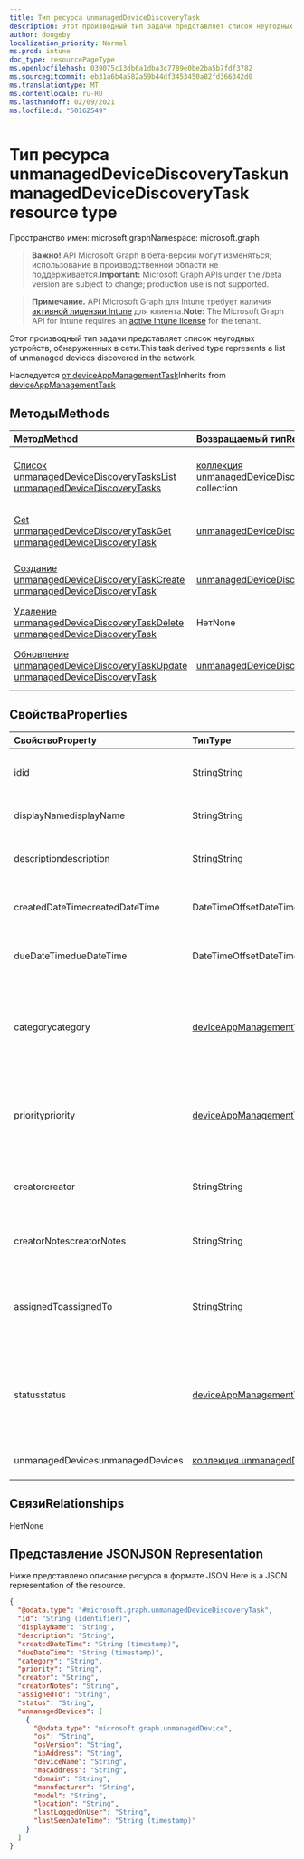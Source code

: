 ```yaml
---
title: Тип ресурса unmanagedDeviceDiscoveryTask
description: Этот производный тип задачи представляет список неугодных устройств, обнаруженных в сети.
author: dougeby
localization_priority: Normal
ms.prod: intune
doc_type: resourcePageType
ms.openlocfilehash: 039075c13db6a1dba3c7789e0be2ba5b7fdf3782
ms.sourcegitcommit: eb31a6b4a582a59b44df3453450a82fd366342d0
ms.translationtype: MT
ms.contentlocale: ru-RU
ms.lasthandoff: 02/09/2021
ms.locfileid: "50162549"
---
```

# <a name="unmanageddevicediscoverytask-resource-type"></a><span data-ttu-id="f1bfa-103">Тип ресурса unmanagedDeviceDiscoveryTask</span><span class="sxs-lookup"><span data-stu-id="f1bfa-103">unmanagedDeviceDiscoveryTask resource type</span></span>

<span data-ttu-id="f1bfa-104">Пространство имен: microsoft.graph</span><span class="sxs-lookup"><span data-stu-id="f1bfa-104">Namespace: microsoft.graph</span></span>

> <span data-ttu-id="f1bfa-105">**Важно!** API Microsoft Graph в бета-версии могут изменяться; использование в производственной области не поддерживается.</span><span class="sxs-lookup"><span data-stu-id="f1bfa-105">**Important:** Microsoft Graph APIs under the /beta version are subject to change; production use is not supported.</span></span>

> <span data-ttu-id="f1bfa-106">**Примечание.** API Microsoft Graph для Intune требует наличия [активной лицензии Intune](https://go.microsoft.com/fwlink/?linkid=839381) для клиента.</span><span class="sxs-lookup"><span data-stu-id="f1bfa-106">**Note:** The Microsoft Graph API for Intune requires an [active Intune license](https://go.microsoft.com/fwlink/?linkid=839381) for the tenant.</span></span>

<span data-ttu-id="f1bfa-107">Этот производный тип задачи представляет список неугодных устройств, обнаруженных в сети.</span><span class="sxs-lookup"><span data-stu-id="f1bfa-107">This task derived type represents a list of unmanaged devices discovered in the network.</span></span>


<span data-ttu-id="f1bfa-108">Наследуется [от deviceAppManagementTask](../resources/intune-partnerintegration-deviceappmanagementtask.md)</span><span class="sxs-lookup"><span data-stu-id="f1bfa-108">Inherits from [deviceAppManagementTask](../resources/intune-partnerintegration-deviceappmanagementtask.md)</span></span>

## <a name="methods"></a><span data-ttu-id="f1bfa-109">Методы</span><span class="sxs-lookup"><span data-stu-id="f1bfa-109">Methods</span></span>
|<span data-ttu-id="f1bfa-110">Метод</span><span class="sxs-lookup"><span data-stu-id="f1bfa-110">Method</span></span>|<span data-ttu-id="f1bfa-111">Возвращаемый тип</span><span class="sxs-lookup"><span data-stu-id="f1bfa-111">Return Type</span></span>|<span data-ttu-id="f1bfa-112">Описание</span><span class="sxs-lookup"><span data-stu-id="f1bfa-112">Description</span></span>|
|:---|:---|:---|
|[<span data-ttu-id="f1bfa-113">Список unmanagedDeviceDiscoveryTasks</span><span class="sxs-lookup"><span data-stu-id="f1bfa-113">List unmanagedDeviceDiscoveryTasks</span></span>](../api/intune-partnerintegration-unmanageddevicediscoverytask-list.md)|<span data-ttu-id="f1bfa-114">[коллекция unmanagedDeviceDiscoveryTask](../resources/intune-partnerintegration-unmanageddevicediscoverytask.md)</span><span class="sxs-lookup"><span data-stu-id="f1bfa-114">[unmanagedDeviceDiscoveryTask](../resources/intune-partnerintegration-unmanageddevicediscoverytask.md) collection</span></span>|<span data-ttu-id="f1bfa-115">Список свойств и связей объектов [unmanagedDeviceDiscoveryTask.](../resources/intune-partnerintegration-unmanageddevicediscoverytask.md)</span><span class="sxs-lookup"><span data-stu-id="f1bfa-115">List properties and relationships of the [unmanagedDeviceDiscoveryTask](../resources/intune-partnerintegration-unmanageddevicediscoverytask.md) objects.</span></span>|
|[<span data-ttu-id="f1bfa-116">Get unmanagedDeviceDiscoveryTask</span><span class="sxs-lookup"><span data-stu-id="f1bfa-116">Get unmanagedDeviceDiscoveryTask</span></span>](../api/intune-partnerintegration-unmanageddevicediscoverytask-get.md)|[<span data-ttu-id="f1bfa-117">unmanagedDeviceDiscoveryTask</span><span class="sxs-lookup"><span data-stu-id="f1bfa-117">unmanagedDeviceDiscoveryTask</span></span>](../resources/intune-partnerintegration-unmanageddevicediscoverytask.md)|<span data-ttu-id="f1bfa-118">Чтение свойств и связей объекта [unmanagedDeviceDiscoveryTask.](../resources/intune-partnerintegration-unmanageddevicediscoverytask.md)</span><span class="sxs-lookup"><span data-stu-id="f1bfa-118">Read properties and relationships of the [unmanagedDeviceDiscoveryTask](../resources/intune-partnerintegration-unmanageddevicediscoverytask.md) object.</span></span>|
|[<span data-ttu-id="f1bfa-119">Создание unmanagedDeviceDiscoveryTask</span><span class="sxs-lookup"><span data-stu-id="f1bfa-119">Create unmanagedDeviceDiscoveryTask</span></span>](../api/intune-partnerintegration-unmanageddevicediscoverytask-create.md)|[<span data-ttu-id="f1bfa-120">unmanagedDeviceDiscoveryTask</span><span class="sxs-lookup"><span data-stu-id="f1bfa-120">unmanagedDeviceDiscoveryTask</span></span>](../resources/intune-partnerintegration-unmanageddevicediscoverytask.md)|<span data-ttu-id="f1bfa-121">Создание объекта [unmanagedDeviceDiscoveryTask.](../resources/intune-partnerintegration-unmanageddevicediscoverytask.md)</span><span class="sxs-lookup"><span data-stu-id="f1bfa-121">Create a new [unmanagedDeviceDiscoveryTask](../resources/intune-partnerintegration-unmanageddevicediscoverytask.md) object.</span></span>|
|[<span data-ttu-id="f1bfa-122">Удаление unmanagedDeviceDiscoveryTask</span><span class="sxs-lookup"><span data-stu-id="f1bfa-122">Delete unmanagedDeviceDiscoveryTask</span></span>](../api/intune-partnerintegration-unmanageddevicediscoverytask-delete.md)|<span data-ttu-id="f1bfa-123">Нет</span><span class="sxs-lookup"><span data-stu-id="f1bfa-123">None</span></span>|<span data-ttu-id="f1bfa-124">Удаляет [unmanagedDeviceDiscoveryTask.](../resources/intune-partnerintegration-unmanageddevicediscoverytask.md)</span><span class="sxs-lookup"><span data-stu-id="f1bfa-124">Deletes a [unmanagedDeviceDiscoveryTask](../resources/intune-partnerintegration-unmanageddevicediscoverytask.md).</span></span>|
|[<span data-ttu-id="f1bfa-125">Обновление unmanagedDeviceDiscoveryTask</span><span class="sxs-lookup"><span data-stu-id="f1bfa-125">Update unmanagedDeviceDiscoveryTask</span></span>](../api/intune-partnerintegration-unmanageddevicediscoverytask-update.md)|[<span data-ttu-id="f1bfa-126">unmanagedDeviceDiscoveryTask</span><span class="sxs-lookup"><span data-stu-id="f1bfa-126">unmanagedDeviceDiscoveryTask</span></span>](../resources/intune-partnerintegration-unmanageddevicediscoverytask.md)|<span data-ttu-id="f1bfa-127">Обновление свойств объекта [unmanagedDeviceDiscoveryTask.](../resources/intune-partnerintegration-unmanageddevicediscoverytask.md)</span><span class="sxs-lookup"><span data-stu-id="f1bfa-127">Update the properties of a [unmanagedDeviceDiscoveryTask](../resources/intune-partnerintegration-unmanageddevicediscoverytask.md) object.</span></span>|

## <a name="properties"></a><span data-ttu-id="f1bfa-128">Свойства</span><span class="sxs-lookup"><span data-stu-id="f1bfa-128">Properties</span></span>
|<span data-ttu-id="f1bfa-129">Свойство</span><span class="sxs-lookup"><span data-stu-id="f1bfa-129">Property</span></span>|<span data-ttu-id="f1bfa-130">Тип</span><span class="sxs-lookup"><span data-stu-id="f1bfa-130">Type</span></span>|<span data-ttu-id="f1bfa-131">Описание</span><span class="sxs-lookup"><span data-stu-id="f1bfa-131">Description</span></span>|
|:---|:---|:---|
|<span data-ttu-id="f1bfa-132">id</span><span class="sxs-lookup"><span data-stu-id="f1bfa-132">id</span></span>|<span data-ttu-id="f1bfa-133">String</span><span class="sxs-lookup"><span data-stu-id="f1bfa-133">String</span></span>|<span data-ttu-id="f1bfa-134">Ключ сущности.</span><span class="sxs-lookup"><span data-stu-id="f1bfa-134">The entity key.</span></span> <span data-ttu-id="f1bfa-135">Наследуется [от deviceAppManagementTask](../resources/intune-partnerintegration-deviceappmanagementtask.md)</span><span class="sxs-lookup"><span data-stu-id="f1bfa-135">Inherited from [deviceAppManagementTask](../resources/intune-partnerintegration-deviceappmanagementtask.md)</span></span>|
|<span data-ttu-id="f1bfa-136">displayName</span><span class="sxs-lookup"><span data-stu-id="f1bfa-136">displayName</span></span>|<span data-ttu-id="f1bfa-137">String</span><span class="sxs-lookup"><span data-stu-id="f1bfa-137">String</span></span>|<span data-ttu-id="f1bfa-138">Имя.</span><span class="sxs-lookup"><span data-stu-id="f1bfa-138">The name.</span></span> <span data-ttu-id="f1bfa-139">Наследуется [от deviceAppManagementTask](../resources/intune-partnerintegration-deviceappmanagementtask.md)</span><span class="sxs-lookup"><span data-stu-id="f1bfa-139">Inherited from [deviceAppManagementTask](../resources/intune-partnerintegration-deviceappmanagementtask.md)</span></span>|
|<span data-ttu-id="f1bfa-140">description</span><span class="sxs-lookup"><span data-stu-id="f1bfa-140">description</span></span>|<span data-ttu-id="f1bfa-141">String</span><span class="sxs-lookup"><span data-stu-id="f1bfa-141">String</span></span>|<span data-ttu-id="f1bfa-142">Описание.</span><span class="sxs-lookup"><span data-stu-id="f1bfa-142">The description.</span></span> <span data-ttu-id="f1bfa-143">Наследуется [от deviceAppManagementTask](../resources/intune-partnerintegration-deviceappmanagementtask.md)</span><span class="sxs-lookup"><span data-stu-id="f1bfa-143">Inherited from [deviceAppManagementTask](../resources/intune-partnerintegration-deviceappmanagementtask.md)</span></span>|
|<span data-ttu-id="f1bfa-144">createdDateTime</span><span class="sxs-lookup"><span data-stu-id="f1bfa-144">createdDateTime</span></span>|<span data-ttu-id="f1bfa-145">DateTimeOffset</span><span class="sxs-lookup"><span data-stu-id="f1bfa-145">DateTimeOffset</span></span>|<span data-ttu-id="f1bfa-146">Дата создания.</span><span class="sxs-lookup"><span data-stu-id="f1bfa-146">The created date.</span></span> <span data-ttu-id="f1bfa-147">Наследуется [от deviceAppManagementTask](../resources/intune-partnerintegration-deviceappmanagementtask.md)</span><span class="sxs-lookup"><span data-stu-id="f1bfa-147">Inherited from [deviceAppManagementTask](../resources/intune-partnerintegration-deviceappmanagementtask.md)</span></span>|
|<span data-ttu-id="f1bfa-148">dueDateTime</span><span class="sxs-lookup"><span data-stu-id="f1bfa-148">dueDateTime</span></span>|<span data-ttu-id="f1bfa-149">DateTimeOffset</span><span class="sxs-lookup"><span data-stu-id="f1bfa-149">DateTimeOffset</span></span>|<span data-ttu-id="f1bfa-150">Дата окончания.</span><span class="sxs-lookup"><span data-stu-id="f1bfa-150">The due date.</span></span> <span data-ttu-id="f1bfa-151">Наследуется [от deviceAppManagementTask](../resources/intune-partnerintegration-deviceappmanagementtask.md)</span><span class="sxs-lookup"><span data-stu-id="f1bfa-151">Inherited from [deviceAppManagementTask](../resources/intune-partnerintegration-deviceappmanagementtask.md)</span></span>|
|<span data-ttu-id="f1bfa-152">category</span><span class="sxs-lookup"><span data-stu-id="f1bfa-152">category</span></span>|[<span data-ttu-id="f1bfa-153">deviceAppManagementTaskCategory</span><span class="sxs-lookup"><span data-stu-id="f1bfa-153">deviceAppManagementTaskCategory</span></span>](../resources/intune-partnerintegration-deviceappmanagementtaskcategory.md)|<span data-ttu-id="f1bfa-154">Категория.</span><span class="sxs-lookup"><span data-stu-id="f1bfa-154">The category.</span></span> <span data-ttu-id="f1bfa-155">Наследуется [от deviceAppManagementTask.](../resources/intune-partnerintegration-deviceappmanagementtask.md)</span><span class="sxs-lookup"><span data-stu-id="f1bfa-155">Inherited from [deviceAppManagementTask](../resources/intune-partnerintegration-deviceappmanagementtask.md).</span></span> <span data-ttu-id="f1bfa-156">Возможные значения: `unknown`, `advancedThreatProtection`.</span><span class="sxs-lookup"><span data-stu-id="f1bfa-156">Possible values are: `unknown`, `advancedThreatProtection`.</span></span>|
|<span data-ttu-id="f1bfa-157">priority</span><span class="sxs-lookup"><span data-stu-id="f1bfa-157">priority</span></span>|[<span data-ttu-id="f1bfa-158">deviceAppManagementTaskPriority</span><span class="sxs-lookup"><span data-stu-id="f1bfa-158">deviceAppManagementTaskPriority</span></span>](../resources/intune-partnerintegration-deviceappmanagementtaskpriority.md)|<span data-ttu-id="f1bfa-159">Приоритет.</span><span class="sxs-lookup"><span data-stu-id="f1bfa-159">The priority.</span></span> <span data-ttu-id="f1bfa-160">Наследуется [от deviceAppManagementTask.](../resources/intune-partnerintegration-deviceappmanagementtask.md)</span><span class="sxs-lookup"><span data-stu-id="f1bfa-160">Inherited from [deviceAppManagementTask](../resources/intune-partnerintegration-deviceappmanagementtask.md).</span></span> <span data-ttu-id="f1bfa-161">Возможные значения: `none`, `high`, `low`.</span><span class="sxs-lookup"><span data-stu-id="f1bfa-161">Possible values are: `none`, `high`, `low`.</span></span>|
|<span data-ttu-id="f1bfa-162">creator</span><span class="sxs-lookup"><span data-stu-id="f1bfa-162">creator</span></span>|<span data-ttu-id="f1bfa-163">String</span><span class="sxs-lookup"><span data-stu-id="f1bfa-163">String</span></span>|<span data-ttu-id="f1bfa-164">Адрес электронной почты создателя.</span><span class="sxs-lookup"><span data-stu-id="f1bfa-164">The email address of the creator.</span></span> <span data-ttu-id="f1bfa-165">Наследуется [от deviceAppManagementTask](../resources/intune-partnerintegration-deviceappmanagementtask.md)</span><span class="sxs-lookup"><span data-stu-id="f1bfa-165">Inherited from [deviceAppManagementTask](../resources/intune-partnerintegration-deviceappmanagementtask.md)</span></span>|
|<span data-ttu-id="f1bfa-166">creatorNotes</span><span class="sxs-lookup"><span data-stu-id="f1bfa-166">creatorNotes</span></span>|<span data-ttu-id="f1bfa-167">String</span><span class="sxs-lookup"><span data-stu-id="f1bfa-167">String</span></span>|<span data-ttu-id="f1bfa-168">Примечания от создателя.</span><span class="sxs-lookup"><span data-stu-id="f1bfa-168">Notes from the creator.</span></span> <span data-ttu-id="f1bfa-169">Наследуется [от deviceAppManagementTask](../resources/intune-partnerintegration-deviceappmanagementtask.md)</span><span class="sxs-lookup"><span data-stu-id="f1bfa-169">Inherited from [deviceAppManagementTask](../resources/intune-partnerintegration-deviceappmanagementtask.md)</span></span>|
|<span data-ttu-id="f1bfa-170">assignedTo</span><span class="sxs-lookup"><span data-stu-id="f1bfa-170">assignedTo</span></span>|<span data-ttu-id="f1bfa-171">String</span><span class="sxs-lookup"><span data-stu-id="f1bfa-171">String</span></span>|<span data-ttu-id="f1bfa-172">Имя или адрес электронной почты администратора, для которого назначена эта задача.</span><span class="sxs-lookup"><span data-stu-id="f1bfa-172">The name or email of the admin this task is assigned to.</span></span> <span data-ttu-id="f1bfa-173">Наследуется [от deviceAppManagementTask](../resources/intune-partnerintegration-deviceappmanagementtask.md)</span><span class="sxs-lookup"><span data-stu-id="f1bfa-173">Inherited from [deviceAppManagementTask](../resources/intune-partnerintegration-deviceappmanagementtask.md)</span></span>|
|<span data-ttu-id="f1bfa-174">status</span><span class="sxs-lookup"><span data-stu-id="f1bfa-174">status</span></span>|[<span data-ttu-id="f1bfa-175">deviceAppManagementTaskStatus</span><span class="sxs-lookup"><span data-stu-id="f1bfa-175">deviceAppManagementTaskStatus</span></span>](../resources/intune-partnerintegration-deviceappmanagementtaskstatus.md)|<span data-ttu-id="f1bfa-176">Состояние.</span><span class="sxs-lookup"><span data-stu-id="f1bfa-176">The status.</span></span> <span data-ttu-id="f1bfa-177">Наследуется [от deviceAppManagementTask.](../resources/intune-partnerintegration-deviceappmanagementtask.md)</span><span class="sxs-lookup"><span data-stu-id="f1bfa-177">Inherited from [deviceAppManagementTask](../resources/intune-partnerintegration-deviceappmanagementtask.md).</span></span> <span data-ttu-id="f1bfa-178">Возможные значения: `unknown`, `pending`, `active`, `completed`, `rejected`.</span><span class="sxs-lookup"><span data-stu-id="f1bfa-178">Possible values are: `unknown`, `pending`, `active`, `completed`, `rejected`.</span></span>|
|<span data-ttu-id="f1bfa-179">unmanagedDevices</span><span class="sxs-lookup"><span data-stu-id="f1bfa-179">unmanagedDevices</span></span>|<span data-ttu-id="f1bfa-180">[коллекция unmanagedDevice](../resources/intune-partnerintegration-unmanageddevice.md)</span><span class="sxs-lookup"><span data-stu-id="f1bfa-180">[unmanagedDevice](../resources/intune-partnerintegration-unmanageddevice.md) collection</span></span>|<span data-ttu-id="f1bfa-181">Неугодные устройства, обнаруженные в сети.</span><span class="sxs-lookup"><span data-stu-id="f1bfa-181">Unmanaged devices discovered in the network.</span></span>|

## <a name="relationships"></a><span data-ttu-id="f1bfa-182">Связи</span><span class="sxs-lookup"><span data-stu-id="f1bfa-182">Relationships</span></span>
<span data-ttu-id="f1bfa-183">Нет</span><span class="sxs-lookup"><span data-stu-id="f1bfa-183">None</span></span>

## <a name="json-representation"></a><span data-ttu-id="f1bfa-184">Представление JSON</span><span class="sxs-lookup"><span data-stu-id="f1bfa-184">JSON Representation</span></span>
<span data-ttu-id="f1bfa-185">Ниже представлено описание ресурса в формате JSON.</span><span class="sxs-lookup"><span data-stu-id="f1bfa-185">Here is a JSON representation of the resource.</span></span>
<!-- {
  "blockType": "resource",
  "keyProperty": "id",
  "@odata.type": "microsoft.graph.unmanagedDeviceDiscoveryTask"
}
-->
``` json
{
  "@odata.type": "#microsoft.graph.unmanagedDeviceDiscoveryTask",
  "id": "String (identifier)",
  "displayName": "String",
  "description": "String",
  "createdDateTime": "String (timestamp)",
  "dueDateTime": "String (timestamp)",
  "category": "String",
  "priority": "String",
  "creator": "String",
  "creatorNotes": "String",
  "assignedTo": "String",
  "status": "String",
  "unmanagedDevices": [
    {
      "@odata.type": "microsoft.graph.unmanagedDevice",
      "os": "String",
      "osVersion": "String",
      "ipAddress": "String",
      "deviceName": "String",
      "macAddress": "String",
      "domain": "String",
      "manufacturer": "String",
      "model": "String",
      "location": "String",
      "lastLoggedOnUser": "String",
      "lastSeenDateTime": "String (timestamp)"
    }
  ]
}
```




